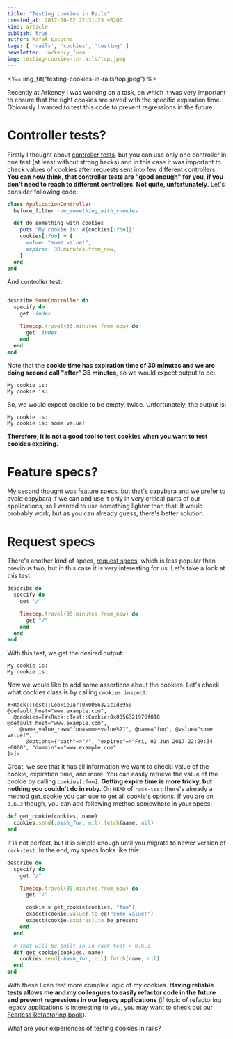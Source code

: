 ```yaml
---
title: "Testing cookies in Rails"
created_at: 2017-06-02 22:31:25 +0200
kind: article
publish: true
author: Rafał Łasocha
tags: [ 'rails', 'cookies', 'testing' ]
newsletter: :arkency_form
img: testing-cookies-in-rails/top.jpeg
---
```


<%= img_fit("testing-cookies-in-rails/top.jpeg") %>

Recently at Arkency I was working on a task, on which it was very important to 
ensure that the right cookies are saved with the specific expiration time. Obiovusly 
I wanted to test this code to prevent regressions in the future.

<!-- more -->

# Controller tests?

Firstly I thought about [controller tests](https://relishapp.com/rspec/rspec-rails/v/3-6/docs/controller-specs), but you can use only one controller in
one test (at least without strong hacks) and in this case it was important to check
values of cookies after requests sent into few different controllers. **You can now think, that controller
tests are "good enough" for you, if you don't need to reach to different controllers. Not quite, unfortunately**.
Let's consider following code:

```ruby
class ApplicationController
  before_filter :do_something_with_cookies

  def do_something_with_cookies
    puts "My cookie is: #{cookies[:foo]}"
    cookies[:foo] = {
      value: "some value!",
      expires: 30.minutes.from_now,
    }
  end
end
```

And controller test:

```ruby

describe SomeController do
  specify do
    get :index

    Timecop.travel(35.minutes.from_now) do
      get :index
    end
  end
end
```

Note that the **cookie time has expiration time of 30 minutes and we are doing second call
"after" 35 minutes**, so we would expect output to be:

```
My cookie is:
My cookie is:
```

So, we would expect cookie to be empty, twice. Unfortunately, the output is:

```
My cookie is:
My cookie is: some value!
```

**Therefore, it is not a good tool to test cookies when you want to test cookies
expiring.**

# Feature specs?

My second thought was [feature specs](https://relishapp.com/rspec/rspec-rails/v/3-6/docs/feature-specs/feature-spec), but that's capybara and we prefer to avoid capybara if we can
and use it only in very critical parts of our applications, so I wanted to use something lighter than that.
It would probably work, but as you can already guess, there's better solution.

# Request specs

There's another kind of specs, [request specs](https://relishapp.com/rspec/rspec-rails/v/3-6/docs/request-specs/request-spec), which is less popular than previous two, but in this
case it is very interesting for us. Let's take a look at this test:

```ruby
describe do
  specify do
    get "/"

    Timecop.travel(35.minutes.from_now) do
      get "/"
    end
  end
end
```

With this test, we get the desired output:

```
My cookie is:
My cookie is:
```

Now we would like to add some assertions about the cookies. Let's check what
cookies class is by calling `cookies.inspect`:

```
#<Rack::Test::CookieJar:0x0056321c1d8950 @default_host="www.example.com", 
  @cookies=[#<Rack::Test::Cookie:0x0056321976f010 @default_host="www.example.com", 
    @name_value_raw="foo=some+value%21", @name="foo", @value="some value!", 
      @options={"path"=>"/", "expires"=>"Fri, 02 Jun 2017 22:29:34 -0000", "domain"=>"www.example.com"
}>]>
```

Great, we see that it has all information we want to check: value of the cookie,
expiration time, and more. You can easily retrieve the value of the cookie by calling
`cookies[:foo]`. **Getting expire time is more tricky, but nothing you couldn't do in ruby.**
On `HEAD` of `rack-test` there's already a method [get_cookie](https://github.com/rack-test/rack-test/blob/a396bd16a1bcdb8a3fc668bd238688911db32199/lib/rack/test/cookie_jar.rb#L130-L132) you can use to get all cookie's options.
If you are on `0.6.3` though, you can add following method somewhere in your specs:

```ruby
def get_cookie(cookies, name)
  cookies.send(:hash_for, nil).fetch(name, nil)
end
```

It is not perfect, but it is simple enough until you migrate to newer version of `rack-test`. In the end, my specs looks like this:

```ruby
describe do
  specify do
    get "/"

    Timecop.travel(35.minutes.from_now) do
      get "/"

      cookie = get_cookie(cookies, "foo")
      expect(cookie.value).to eq("some value!")
      expect(cookie.expires).to be_present
    end
  end

  # That will be built-in in rack-test > 0.6.3
  def get_cookie(cookies, name)
    cookies.send(:hash_for, nil).fetch(name, nil)
  end
end
```

With these I can test more complex logic of my cookies. **Having reliable tests
allows me and my colleagues to easily refactor code in the future and prevent
regressions in our legacy applications** (if topic of refactoring legacy applications
is interesting to you, you may want to check out our [Fearless Refactoring book](http://rails-refactoring.com/)).

What are your experiences of testing cookies in rails?
